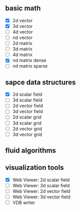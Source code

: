 ## basic math
- [x] 2d vector
- [x] 3d vector
- [ ] 4d vector
- [ ] nd vector
- [ ] 2d matrix
- [ ] 3d matrix
- [ ] 4d matrix
- [x] nd matrix dense
- [ ] nd matrix sparse

## sapce data structures
- [x] 2d scalar field
- [ ] 3d scalar field
- [ ] 2d vector field
- [ ] 3d vector field
- [ ] 2d scalar grid
- [ ] 3d scalar grid
- [ ] 2d vector grid
- [ ] 3d vector grid

## fluid algorithms



## visualization tools
- [x] Web Viewer: 2d scalar field
- [ ] Web Viewer: 3d scalar field
- [ ] Web Viewer: 2d vector field
- [ ] Web Viewer: 3d vector field
- [ ] VDB writer